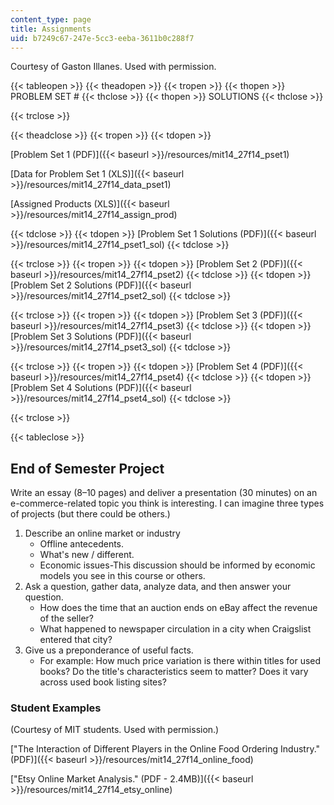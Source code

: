 ```yaml
---
content_type: page
title: Assignments
uid: b7249c67-247e-5cc3-eeba-3611b0c288f7
---
```


Courtesy of Gaston Illanes. Used with permission.

{{< tableopen >}}
{{< theadopen >}}
{{< tropen >}}
{{< thopen >}}
PROBLEM SET #
{{< thclose >}}
{{< thopen >}}
SOLUTIONS
{{< thclose >}}

{{< trclose >}}

{{< theadclose >}}
{{< tropen >}}
{{< tdopen >}}


[Problem Set 1 (PDF)]({{< baseurl >}}/resources/mit14_27f14_pset1)

[Data for Problem Set 1 (XLS)]({{< baseurl >}}/resources/mit14_27f14_data_pset1)

[Assigned Products (XLS)]({{< baseurl >}}/resources/mit14_27f14_assign_prod)


{{< tdclose >}}
{{< tdopen >}}
[Problem Set 1 Solutions (PDF)]({{< baseurl >}}/resources/mit14_27f14_pset1_sol)
{{< tdclose >}}

{{< trclose >}}
{{< tropen >}}
{{< tdopen >}}
[Problem Set 2 (PDF)]({{< baseurl >}}/resources/mit14_27f14_pset2)
{{< tdclose >}}
{{< tdopen >}}
[Problem Set 2 Solutions (PDF)]({{< baseurl >}}/resources/mit14_27f14_pset2_sol)
{{< tdclose >}}

{{< trclose >}}
{{< tropen >}}
{{< tdopen >}}
[Problem Set 3 (PDF)]({{< baseurl >}}/resources/mit14_27f14_pset3)
{{< tdclose >}}
{{< tdopen >}}
[Problem Set 3 Solutions (PDF)]({{< baseurl >}}/resources/mit14_27f14_pset3_sol)
{{< tdclose >}}

{{< trclose >}}
{{< tropen >}}
{{< tdopen >}}
[Problem Set 4 (PDF)]({{< baseurl >}}/resources/mit14_27f14_pset4)
{{< tdclose >}}
{{< tdopen >}}
[Problem Set 4 Solutions (PDF)]({{< baseurl >}}/resources/mit14_27f14_pset4_sol)
{{< tdclose >}}

{{< trclose >}}

{{< tableclose >}}

End of Semester Project
-----------------------

Write an essay (8–10 pages) and deliver a presentation (30 minutes) on an e-commerce-related topic you think is interesting. I can imagine three types of projects (but there could be others.)

1.  Describe an online market or industry
    *   Offline antecedents.
    *   What's new / different.
    *   Economic issues-This discussion should be informed by economic models you see in this course or others.
2.  Ask a question, gather data, analyze data, and then answer your question.
    *   How does the time that an auction ends on eBay affect the revenue of the seller?
    *   What happened to newspaper circulation in a city when Craigslist entered that city?
3.  Give us a preponderance of useful facts.
    *   For example: How much price variation is there within titles for used books? Do the title's characteristics seem to matter? Does it vary across used book listing sites?

### Student Examples

(Courtesy of MIT students. Used with permission.)

["The Interaction of Different Players in the Online Food Ordering Industry." (PDF)]({{< baseurl >}}/resources/mit14_27f14_online_food)

["Etsy Online Market Analysis." (PDF - 2.4MB)]({{< baseurl >}}/resources/mit14_27f14_etsy_online)